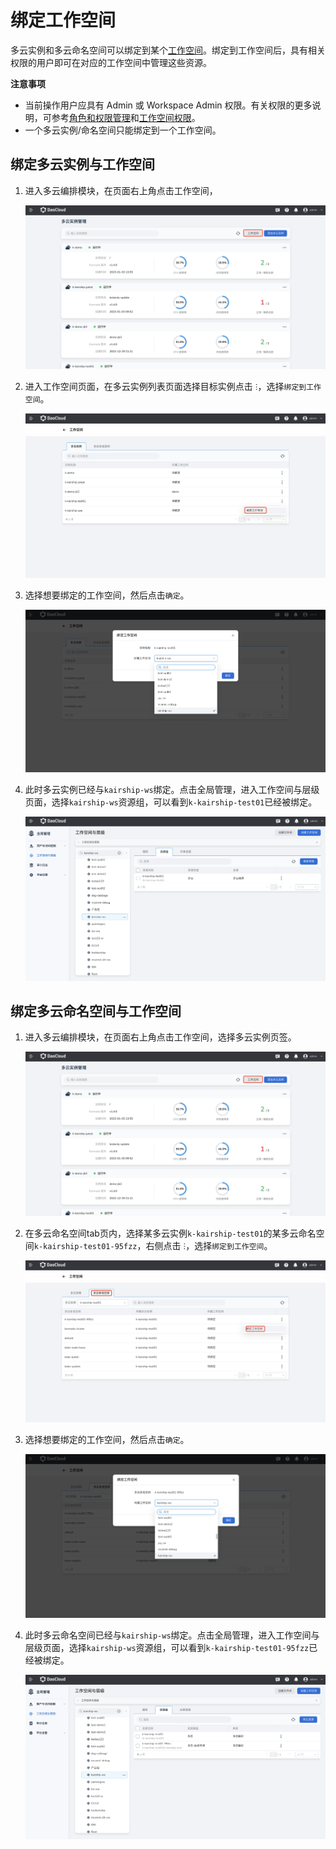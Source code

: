 # 绑定工作空间

多云实例和多云命名空间可以绑定到某个[工作空间](../ghippo/04UserGuide/02Workspace/Workspaces.md)。绑定到工作空间后，具有相关权限的用户即可在对应的工作空间中管理这些资源。

**注意事项**

- 当前操作用户应具有 Admin 或 Workspace Admin 权限。有关权限的更多说明，可参考[角色和权限管理](../ghippo/04UserGuide/01UserandAccess/Role.md)和[工作空间权限](../ghippo/04UserGuide/02Workspace/wspermission.md)。
- 一个多云实例/命名空间只能绑定到一个工作空间。

## 绑定多云实例与工作空间

1. 进入多云编排模块，在页面右上角点击工作空间，

    ![进入工作空间](images/wp01.png)

2. 进入工作空间页面，在多云实例列表页面选择目标实例点击 `ⵗ`，选择`绑定到工作空间`。

    ![绑定工作空间](images/wp02.png)

3. 选择想要绑定的工作空间，然后点击`确定`。

    ![选择指定工作空间](images/wp03.png)

4. 此时多云实例已经与`kairship-ws`绑定。点击全局管理，进入工作空间与层级页面，选择`kairship-ws`资源组，可以看到`k-kairship-test01`已经被绑定。

    ![绑定资源组](images/wp04.png)

    

## 绑定多云命名空间与工作空间

1. 进入多云编排模块，在页面右上角点击工作空间，选择多云实例页签。

    ![点击工作空间](images/wp05.png)

2. 在多云命名空间tab页内，选择某多云实例`k-kairship-test01`的某多云命名空间`k-kairship-test01-95fzz`，右侧点击 `ⵗ`，选择`绑定到工作空间`。

    ![绑定工作空间](images/wp06.png)

3. 选择想要绑定的工作空间，然后点击`确定`。

    ![选择指定工作空间](images/wp07.png)

4. 此时多云命名空间已经与`kairship-ws`绑定。点击全局管理，进入工作空间与层级页面，选择`kairship-ws`资源组，可以看到`k-kairship-test01-95fzz`已经被绑定。
   
    ![绑定资源组](images/wp08.png)
